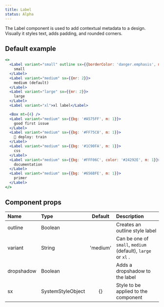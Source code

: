 ```yaml
---
title: Label
status: Alpha
---
```


The Label component is used to add contextual metadata to a design. Visually it styles text, adds padding, and rounded corners.

## Default example

```jsx live
<>
  <Label variant="small" outline sx={{borderColor: 'danger.emphasis', mr: 2, color: 'danger.fg'}}>
    small
  </Label>
  <Label variant="medium" sx={{mr: 2}}>
    medium (default)
  </Label>
  <Label variant="large" sx={{mr: 2}}>
    large
  </Label>
  <Label variant="xl">xl label</Label>

  <Box mt={4} />
  <Label variant="medium" sx={{bg: '#A575FF', m: 1}}>
    good first issue
  </Label>
  <Label variant="medium" sx={{bg: '#FF75C8', m: 1}}>
    🚂 deploy: train
  </Label>
  <Label variant="medium" sx={{bg: '#1C90FA', m: 1}}>
    css
  </Label>
  <Label variant="medium" sx={{bg: '#FFF06C', color: '#24292E', m: 1}}>
    documentation
  </Label>
  <Label variant="medium" sx={{bg: '#656BFE', m: 1}}>
    primer
  </Label>
</>
```

## Component props

| Name       | Type              | Default  | Description                                                  |
| :--------- | :---------------- | :------: | :----------------------------------------------------------- |
| outline    | Boolean           |          | Creates an outline style label                               |
| variant    | String            | 'medium' | Can be one of `small`, `medium` (default), `large` or `xl` . |
| dropshadow | Boolean           |          | Adds a dropshadow to the label                               |
| sx         | SystemStyleObject |    {}    | Style to be applied to the component                         |
